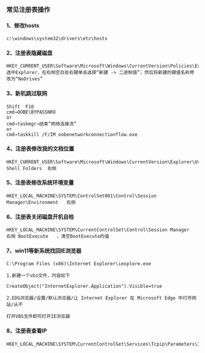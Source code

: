 ### 常见注册表操作

#### 1、修改hosts

```
c:\windows\system32\drivers\etc\hosts
```

#### 2、注册表隐藏磁盘

```
HKEY_CURRENT_USER\Software\Microsoft\Windows\CurrentVersion\Policies\Explorer
选中Explorer，在右侧空白处右键单击选择“新建 -> 二进制值”，然后将新建的键值名称修改为“NoDrives”
```

#### 3、新机跳过联网

```
Shift  F10
cmd→OOBE\BYPASSNRO
or
cmd→taskmgr→结束“网络连接流”
or
cmd→taskkill /F/IM oobenetworkconnectionflow.exe
```

#### 4、注册表修改我的文档位置

```
HKEY_CURRENT_USER\Software\Microsoft\Windows\CurrentVersion\Explorer\User Shell Folders  右侧
```

#### 5、注册表修改系统环境变量

```
HKEY_LOCAL_MACHINE\SYSTEM\ControlSet001\Control\Session  Manager\Environment   右侧
```

#### 6、注册表关闭磁盘开机自检

```
HKEY_LOCAL_MACHINE\SYSTEM\CurrentControlSet\Control\Session Manager  右侧 BootExecute   ，清空BootExecute的值
```

#### 7、win11等新系统找回IE浏览器

```
C:\Program Files (x86)\Internet Explorer\iexplore.exe

1.新建一个vbs文件，内容如下

CreateObject("InternetExplorer.Application").Visible=true

2.EDG浏览器/设置/默认浏览器/让 Internet Explorer 在 Microsoft Edge 中打开网站/从不

打开VBS文件即可打开IE浏览器
```

#### 8、注册表查看IP

```
HKEY_LOCAL_MACHINE\SYSTEM\CurrentControlSet\Services\Tcpip\Parameters\Interfaces
```
